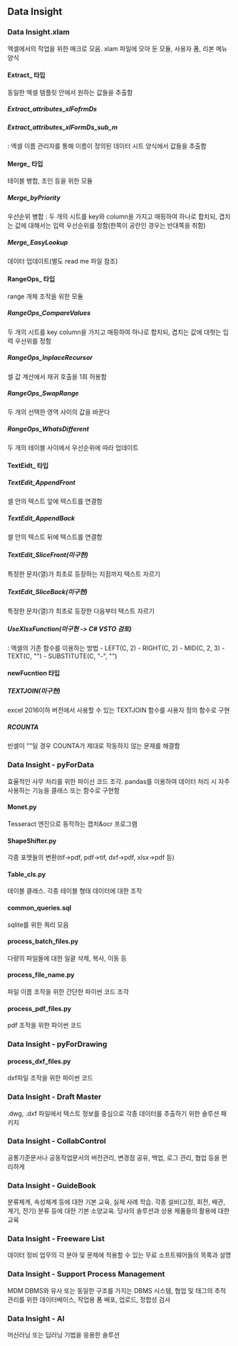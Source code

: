 ## Data Insight

### Data Insight.xlam 
  엑셀에서의 작업을 위한 매크로 모음. xlam 파일에 모아 둔 모듈, 사용자 폼, 리본 메뉴 양식

#### Extract_ 타입
  동일한 엑셀 템플릿 안에서 원하는 값들을 추출함

##### Extract_attributes_xlFofrmDs 
##### Extract_attributes_xlFormDs_sub_m
: 엑셀 이름 관리자를 통해 이름이 정의된 데이터 시트 양식에서 값들을 추출함

#### Merge_ 타입
  테이블 병합, 조인 등을 위한 모듈
  
##### Merge_byPriority
  우선순위 병합 : 두 개의 시트를 key와 column을 가지고 매핑하여 하나로 합치되, 겹치는 값에 대해서는 입력 우선순위를 정함(한쪽이 공란인 경우는 반대쪽을 취함)
##### Merge_EasyLookup
  데이터 업데이트(별도 read me 파일 참조)
#### RangeOps_ 타입
  range 개체 조작을 위한 모듈
  
##### RangeOps_CompareValues
  두 개의 시트를 key column을 가지고 매핑하여 하나로 합치되, 겹치는 값에 대헛는 입력 우선위를 정함
##### RangeOps_InplaceRecursor
  셀 값 계산에서 재귀 호출을 1회 허용함
##### RangeOps_SwapRange
  두 개의 선택한 영역 사이의 값을 바꾼다
##### RangeOps_WhatsDifferent
  두 개의 테이블 사이에서 우선순위에 따라 업데이트


#### TextEidt_ 타입

##### TextEdit_AppendFront 
  셀 안의 텍스트 앞에 텍스트를 연결함
##### TextEdit_AppendBack 
  셀 안의 텍스트 뒤에 텍스트를 연결함
##### TextEdit_SliceFront(미구현) 
  특정한 문자(열)가 최초로 등장하는 지점까지 텍스트 자르기
##### TextEdit_SliceBack(미구현)
  특정한 문자(열)가 최초로 등장한 다음부터 텍스트 자르기
##### UseXlsxFunction(미구현 -> C# VSTO 검토) 
  : 엑셀의 기존 함수를 이용하는 방법
    - LEFT(C, 2)
    - RIGHT(C, 2)
    - MID(C, 2, 3)
    - TEXT(C, "")
    - SUBSTITUTE(C, "-", "")

#### newFucntion 타입

##### TEXTJOIN(미구현)
  excel 2016이하 버전에서 사용할 수 있는 TEXTJOIN 함수를 사용자 정의 함수로 구현
##### RCOUNTA
  빈셀이 ""일 경우 COUNTA가 제대로 작동하지 않는 문제를 해결함

### Data Insight - pyForData 
  효율적인 사무 처리를 위한 파이선 코드 조각. pandas를 이용하여 데이터 처리 시 자주 사용하는 기능을 클래스 또는 함수로 구현함

#### Monet.py
  Tesseract 엔진으로 동작하는 캡처&ocr 프로그램
#### ShapeShifter.py
  각종 포멧들의 변환(tif->pdf, pdf->tif, dxf->pdf, xlsx->pdf 등)
#### Table_cls.py
  테이블 클래스. 각종 테이블 형태 데이터에 대한 조작
#### common_queries.sql
  sqlite를 위한 쿼리 모음
#### process_batch_files.py 
  다량의 파일들에 대한 일괄 삭제, 복사, 이동 등
#### process_file_name.py 
  파일 이름 조작을 위한 간단한 파이썬 코드 조각
#### process_pdf_files.py 
  pdf 조작을 위한 파이썬 코드

### Data Insight - pyForDrawing

#### process_dxf_files.py
  dxf파일 조작을 위한 파이썬 코드

### Data Insight - Draft Master
.dwg, .dxf 파일에서 텍스트 정보를 중심으로 각종 데이터를 추출하기 위한 솔루션 패키지
### Data Insight - CollabControl 
공통기준문서나 공동작업문서의 버전관리, 변경점 공유, 백업, 로그 관리, 협업 등을 편리하게
### Data Insight - GuideBook 
분류체계, 속성체계 등에 대한 기본 교육, 실제 사례 학습. 각종 설비(고정, 회전, 배관, 계기, 전기) 분류 등에 대한 기본 소양교육. 당사의 솔루션과 상용 제품들의 활용에 대한 교육
### Data Insight - Freeware List 
데이터 정비 업무의 각 분야 및 문제에 적용할 수 있는 무료 소프트웨어들의 목록과 설명
### Data Insight - Support Process Management
MDM DBMS와 유사 또는 동일한 구조를 가지는 DBMS 시스템, 협업 및 태그의 추적 관리를 위한 데이터베이스, 작업용 폼 배포, 업로드, 정합성 검사
### Data Insight - AI
머신러닝 또는 딥러닝 기법을 응용한 솔루션


